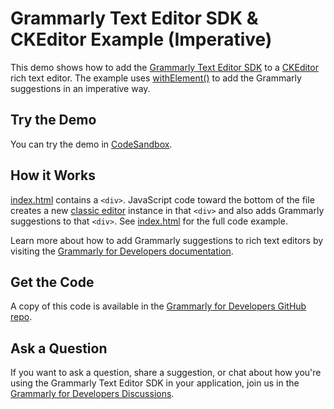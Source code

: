 # Grammarly Text Editor SDK & CKEditor Example (Imperative)

This demo shows how to add the [Grammarly Text Editor SDK](https://developer.grammarly.com/) to a [CKEditor](https://ckeditor.com/) rich text editor. The example uses [withElement()](https://developer.grammarly.com/docs/api/editor-sdk/editorsdk#withelement) to add the Grammarly suggestions in an imperative way.

## Try the Demo

You can try the demo in [CodeSandbox](https://codesandbox.io/s/github/grammarly/grammarly-for-developers/tree/main/examples/editor-sdk-ckeditor-imperative?file=/public/index.html).

## How it Works

[index.html](./public/index.html) contains a `<div>`. JavaScript code toward the bottom of the file creates a new [classic editor](https://ckeditor.com/docs/ckeditor5/latest/api/module_editor-classic_classiceditor-ClassicEditor.html) instance in that `<div>` and also adds Grammarly suggestions to that `<div>`. See [index.html](./public/index.html) for the full code example.

Learn more about how to add Grammarly suggestions to rich text editors by visiting the [Grammarly for Developers documentation](https://developer.grammarly.com/docs/#supported-text-editors).

## Get the Code

A copy of this code is available in the [Grammarly for Developers GitHub repo](https://github.com/grammarly/grammarly-for-developers/tree/main/examples/editor-sdk-ckeditor-imperative). 

## Ask a Question

If you want to ask a question, share a suggestion, or chat about how you're using the Grammarly Text Editor SDK in your application, join us in the [Grammarly for Developers Discussions](https://github.com/grammarly/grammarly-for-developers/discussions).
